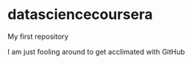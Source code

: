 datasciencecoursera
===================
My first repository

I am just fooling around to get acclimated with GitHub
